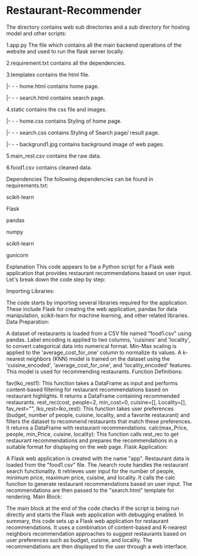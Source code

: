 # Restaurant-Recommender
The directory contains web sub directories and a sub directory for hosting model and other scripts:

1.app.py The file which contains all the main backend operations of the website and used to run the flask server locally.

2.requirement.txt contains all the dependencies.

3.templates contains the html file.

|- - - home.html contains home page.

|- - - search.html contains search page.

4.static contains the css file and images.

|- - - home.css contains Styling of home page.

|- - - search.css contains Styling of Search page/ result page.

|- - - backgrund1.jpg contains background image of web pages.

5.main_rest.csv contains the raw data.

6.food1.csv contains cleaned data.

Dependencies
The following dependencies can be found in requirements.txt:

scikit-learn

Flask

pandas

numpy

scikit-learn

gunicorn

Explanation
This code appears to be a Python script for a Flask web application that provides restaurant recommendations based on user input. Let's break down the code step by step:

Importing Libraries:

The code starts by importing several libraries required for the application. These include Flask for creating the web application, pandas for data manipulation, scikit-learn for machine learning, and other related libraries.
Data Preparation:

A dataset of restaurants is loaded from a CSV file named "food1.csv" using pandas.
Label encoding is applied to two columns, 'cuisines' and 'locality', to convert categorical data into numerical format.
Min-Max scaling is applied to the 'average_cost_for_one' column to normalize its values.
A k-nearest neighbors (KNN) model is trained on the dataset using the 'cuisine_encoded', 'average_cost_for_one', and 'locality_encoded' features. This model is used for recommending restaurants.
Function Definitions:

fav(lko_rest1): This function takes a DataFrame as input and performs content-based filtering for restaurant recommendations based on restaurant highlights. It returns a DataFrame containing recommended restaurants.
rest_rec(cost, people=2, min_cost=0, cuisine=[], Locality=[], fav_rest="", lko_rest=lko_rest): This function takes user preferences (budget, number of people, cuisine, locality, and a favorite restaurant) and filters the dataset to recommend restaurants that match these preferences. It returns a DataFrame with restaurant recommendations.
calc(max_Price, people, min_Price, cuisine, locality): This function calls rest_rec to get restaurant recommendations and prepares the recommendations in a suitable format for displaying on the web page.
Flask Application:

A Flask web application is created with the name "app".
Restaurant data is loaded from the "food1.csv" file.
The /search route handles the restaurant search functionality.
It retrieves user input for the number of people, minimum price, maximum price, cuisine, and locality.
It calls the calc function to generate restaurant recommendations based on user input.
The recommendations are then passed to the "search.html" template for rendering.
Main Block:

The main block at the end of the code checks if the script is being run directly and starts the Flask web application with debugging enabled.
In summary, this code sets up a Flask web application for restaurant recommendations. It uses a combination of content-based and K-nearest neighbors recommendation approaches to suggest restaurants based on user preferences such as budget, cuisine, and locality. The recommendations are then displayed to the user through a web interface.
